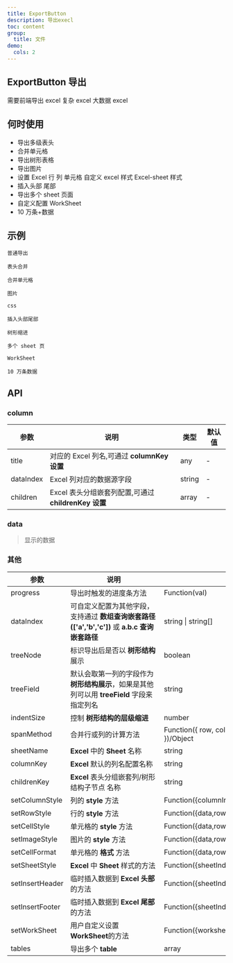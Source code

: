 ```yaml
---
title: ExportButton
description: 导出execl
toc: content
group:
  title: 文件
demo:
  cols: 2
---
```


## ExportButton 导出

需要前端导出 excel 复杂 excel 大数据 excel

## 何时使用

- 导出多级表头
- 合并单元格
- 导出树形表格
- 导出图片
- 设置 Excel 行 列 单元格 自定义 excel 样式 Excel-sheet 样式
- 插入头部 尾部
- 导出多个 sheet 页面
- 自定义配置 WorkSheet
- 10 万条+数据

## 示例

<code src="./demo/base.tsx">普通导出</code>

<code src="./demo/header.tsx">表头合并</code>

<code src="./demo/merge.tsx">合并单元格</code>

<code src="./demo/image.tsx">图片</code>

<code src="./demo/style.tsx">css</code>

<code src="./demo/insert.tsx">插入头部尾部</code>

<code src="./demo/tree.tsx">树形缩进</code>

<code src="./demo/more.tsx">多个 sheet 页</code>

<code src="./demo/worksheet.tsx">WorkSheet</code>

<code src="./demo/large.tsx">10 万条数据</code>

## API

### column

| 参数      | 说明                                                 | 类型   | 默认值 |
| --------- | ---------------------------------------------------- | ------ | ------ |
| title     | 对应的 Excel 列名,可通过 **columnKey 设置**          | any    | -      |
| dataIndex | Excel 列对应的数据源字段                             | string | -      |
| children  | Excel 表头分组嵌套列配置,可通过 **childrenKey 设置** | array  | -      |

### data

> 显示的数据

### 其他

| 参数            | <div style="width:200">说明</div>                                                              | 类型                                                    | 默认值                 |
| --------------- | ---------------------------------------------------------------------------------------------- | ------------------------------------------------------- | ---------------------- |
| progress        | 导出时触发的进度条方法                                                                         | Function(val)                                           | -                      |
| dataIndex       | 可自定义配置为其他字段，支持通过 **数组查询嵌套路径(['a','b','c'])** 或 **a.b.c 查询嵌套路径** | string \| string[]                                      | dataIndex              |
| treeNode        | 标识导出后是否以 **树形结构** 展示                                                             | boolean                                                 | false                  |
| treeField       | 默认会取第一列的字段作为 **树形结构展示**，如果是其他列可以用 **treeField** 字段来指定列名     | string                                                  | 第一列的字段           |
| indentSize      | 控制 **树形结构的层级缩进**                                                                    | number                                                  | 1                      |
| spanMethod      | 合并行或列的计算方法                                                                           | Function({ row, column, rowIndex, columnIndex })/Object | -                      |
| sheetName       | **Excel** 中的 **Sheet** 名称                                                                  | string                                                  | `sheet + i + 1`        |
| columnKey       | **Excel** 默认的列名配置名称                                                                   | string                                                  | title                  |
| childrenKey     | **Excel** 表头分组嵌套列/树形结构子节点 名称                                                   | string                                                  | children               |
| setColumnStyle  | 列的 **style** 方法                                                                            | Function({columnIndex})/Object                          | -                      |
| setRowStyle     | 行的 **style** 方法                                                                            | Function({data,rowIndex,columnIndex,type})/Object       | -                      |
| setCellStyle    | 单元格的 **style** 方法                                                                        | Function({data,rowIndex,columnIndex,type})/Object       | -                      |
| setImageStyle   | 图片的 **style** 方法                                                                          | Function({data,rowIndex,columnIndex,type})/Object       | {width:100,height:100} |
| setCellFormat   | 单元格的 **格式** 方法                                                                         | Function({data,rowIndex,columnIndex,type})/Object       | -                      |
| setSheetStyle   | **Excel** 中 **Sheet** 样式的方法                                                              | Function({sheetIndex})/Object                           | -                      |
| setInsertHeader | 临时插入数据到 **Excel 头部** 的方法                                                           | Function({sheetIndex})/Object                           | -                      |
| setInsertFooter | 临时插入数据到 **Excel 尾部** 的方法                                                           | Function({sheetIndex})/Object                           | -                      |
| setWorkSheet    | 用户自定义设置 **WorkSheet**的方法                                                             | Function({worksheet,sheetIndex})/void                   | -                      |
| tables          | 导出多个 **table**                                                                             | array                                                   | [{table}]              |
